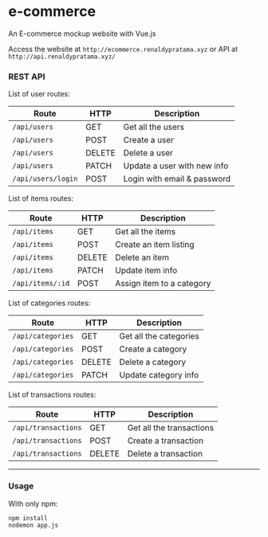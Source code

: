 # e-commerce
An E-commerce mockup website with Vue.js

Access the website at ````http://ecommerce.renaldypratama.xyz```` or API at ````http://api.renaldypratama.xyz/````

### REST API
List of user routes:

Route                   | HTTP   | Description                                                          
----------------------- | ------ | ----------------------------------------------
```` /api/users ````    | GET    | Get all the users                
```` /api/users ````    | POST   | Create a user                    
```` /api/users ````    | DELETE | Delete a user                   
```` /api/users ````    | PATCH  | Update a user with new info
```` /api/users/login ````    | POST  | Login with email & password

List of items routes:

Route                   | HTTP   | Description                                                          
----------------------- | ------ | ----------------------------------------------
```` /api/items ````    | GET    | Get all the items                
```` /api/items ````    | POST   | Create an item listing                    
```` /api/items ````    | DELETE | Delete an item                   
```` /api/items ````    | PATCH  | Update item info
```` /api/items/:id ````    | POST  | Assign item to a category

List of categories routes:

Route                   | HTTP   | Description                                                          
----------------------- | ------ | ----------------------------------------------
```` /api/categories ````    | GET    | Get all the categories               
```` /api/categories ````    | POST   | Create a category                   
```` /api/categories ````    | DELETE | Delete a category                
```` /api/categories ````    | PATCH  | Update category info

List of transactions routes:

Route                   | HTTP   | Description                                                          
----------------------- | ------ | ----------------------------------------------
```` /api/transactions ````    | GET    | Get all the transactions               
```` /api/transactions ````    | POST   | Create a transaction                   
```` /api/transactions ````    | DELETE | Delete a transaction

---
### Usage
With only npm:
````
npm install
nodemon app.js
````
